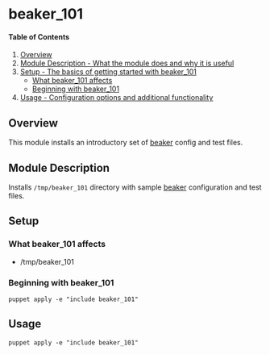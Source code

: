 # beaker_101

#### Table of Contents

1. [Overview](#overview)
2. [Module Description - What the module does and why it is useful](#module-description)
3. [Setup - The basics of getting started with beaker_101](#setup)
    * [What beaker_101 affects](#what-beaker_101-affects)
    * [Beginning with beaker_101](#beginning-with-beaker_101)
4. [Usage - Configuration options and additional functionality](#usage)

## Overview

This module installs an introductory set of [beaker](https://github.com/puppetlabs/beaker)
config and test files.

## Module Description

Installs `/tmp/beaker_101` directory with sample
[beaker](https://github.com/puppetlabs/beaker) configuration
and test files.

## Setup

### What beaker_101 affects

* /tmp/beaker_101

### Beginning with beaker_101

`puppet apply -e "include beaker_101"`

## Usage

`puppet apply -e "include beaker_101"`
